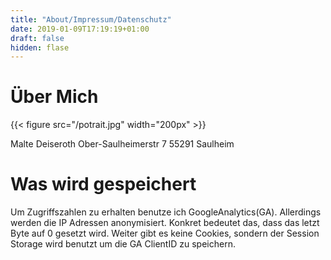 ```yaml
---
title: "About/Impressum/Datenschutz"
date: 2019-01-09T17:19:19+01:00
draft: false
hidden: flase
---
```


# Über Mich
{{< figure src="/potrait.jpg" width="200px" >}}

Malte Deiseroth
Ober-Saulheimerstr 7 
55291 Saulheim

# Was wird gespeichert
Um Zugriffszahlen zu erhalten benutze ich GoogleAnalytics(GA). Allerdings werden
die IP Adressen anonymisiert. Konkret bedeutet das, dass das letzt Byte auf 0
gesetzt wird. Weiter gibt es keine Cookies, sondern der Session Storage wird
benutzt um die GA ClientID zu speichern.
